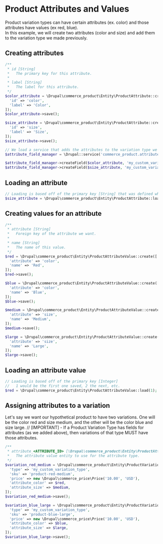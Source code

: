 # Product Attributes and Values
Product variation types can have certain attributes (ex. color) and those attributes have values (ex red, blue).
<br>
In this example, we will create two attributes (color and size) and add them to the variation type we made previously.

## Creating attributes
```php
/**
 * id [String]
 *   The primary key for this attribute.
 *
 * label [String]
 *   The label for this attribute.
 */
$color_attribute = \Drupal\commerce_product\Entity\ProductAttribute::create([
  'id' => 'color',
  'label' => 'Color',
]);
$color_attribute->save();

$size_attribute = \Drupal\commerce_product\Entity\ProductAttribute::create([
  'id' => 'size',
  'label' => 'Size',
]);
$size_attribute->save();

// We load a service that adds the attributes to the variation type we made previously.
$attribute_field_manager = \Drupal::service('commerce_product.attribute_field_manager');

$attribute_field_manager->createField($color_attribute, 'my_custom_variation_type');
$attribute_field_manager->createField($size_attribute, 'my_custom_variation_type');
```

## Loading an attribute
```php
// Loading is based off of the primary key [String] that was defined when creating it.
$size_attribute = \Drupal\commerce_product\Entity\ProductAttribute::load('size');
```

## Creating values for an attribute
```php
/**
 * attribute [String]
 *   Foreign key of the attribute we want.
 *
 * name [String]
 *   The name of this value.
 */
$red = \Drupal\commerce_product\Entity\ProductAttributeValue::create([
  'attribute' => 'color',
  'name' => 'Red',
]);
$red->save();

$blue = \Drupal\commerce_product\Entity\ProductAttributeValue::create([
  'attribute' => 'color',
  'name' => 'Blue',
]);
$blue->save();

$medium = \Drupal\commerce_product\Entity\ProductAttributeValue::create([
  'attribute' => 'size',
  'name' => 'Medium',
]);
$medium->save();

$large = \Drupal\commerce_product\Entity\ProductAttributeValue::create([
  'attribute' => 'size',
  'name' => 'Large',
]);
$large->save();
```

## Loading an attribute value
```php
// Loading is based off of the primary key [Integer]
//   1 would be the first one saved, 2 the next, etc.
$red = \Drupal\commerce_product\Entity\ProductAttributeValue::load(1);
```

## Assigning attributes to a variation
Let's say we want our hypothetical product to have two variations. One will be the color red and size medium, and the other will be the color blue and size large.
    // [IMPORTANT] - If a Product Variation Type has fields for attributes (as we added above), then variations of that type MUST have those attributes.

```php
/**
 * attribute_<ATTRIBUTE_ID> [\Drupal\commerce_product\Entity\ProductAttributeValueInterface]
 *   The attribute value entity to use for the attribute type.
 */
$variation_red_medium = \Drupal\commerce_product\Entity\ProductVariation::create([
  'type' => 'my_custom_variation_type',
  'sku' => 'product-red-medium',
  'price' => new \Drupal\commerce_price\Price('10.00', 'USD'),
  'attribute_color' => $red,
  'attribute_size' => $medium,
]);
$variation_red_medium->save();

$variation_blue_large = \Drupal\commerce_product\Entity\ProductVariation::create([
  'type' => 'my_custom_variation_type',
  'sku' => 'product-blue-large',
  'price' => new \Drupal\commerce_price\Price('10.00', 'USD'),
  'attribute_color' => $blue,
  'attribute_size' => $large,
]);
$variation_blue_large->save();
```